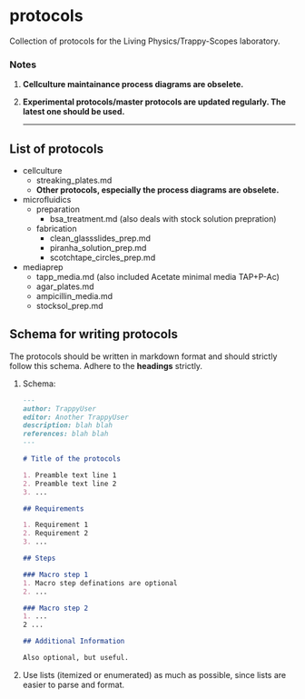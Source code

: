 # protocols
Collection of protocols for the Living Physics/Trappy-Scopes laboratory.

### Notes

1. **Cellculture maintainance process diagrams are obselete.**

2. **Experimental protocols/master protocols are updated regularly. The latest one should be used.**

	****

## List of protocols

+ cellculture
	+ streaking_plates.md
	+ **Other protocols, especially the process diagrams are obselete.**
+ microfluidics
  + preparation
  	+ bsa_treatment.md (also deals with stock solution prepration)
  + fabrication
  	+ clean_glassslides_prep.md
  	+ piranha_solution_prep.md
  	+ scotchtape_circles_prep.md
+ mediaprep
  + tapp_media.md (also included Acetate minimal media TAP+P-Ac)
  + agar_plates.md          
  + ampicillin_media.md     
  + stocksol_prep.md    

## Schema for writing protocols

The protocols should be written in markdown format and should strictly follow this schema. Adhere to the **headings** strictly.

1. Schema:
	```markdown
	---
	author: TrappyUser
	editor: Another TrappyUser
	description: blah blah
	references: blah blah
	---
	
	# Title of the protocols
	
	1. Preamble text line 1
	2. Preamble text line 2
	3. ...
	
	## Requirements
	
	1. Requirement 1
	2. Requirement 2
	3. ...
	
	## Steps
	
	### Macro step 1
	1. Macro step definations are optional
	2. ...
	
	### Macro step 2
	1. ...
	2 ...
	
	## Additional Information
	
	Also optional, but useful.
	```
	
2. Use lists (itemized or enumerated) as much as possible, since lists are easier to parse and format.
